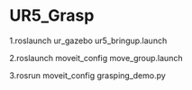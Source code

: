 # UR5_Grasp
1.roslaunch ur_gazebo ur5_bringup.launch

2.roslaunch moveit_config move_group.launch

3.rosrun moveit_config grasping_demo.py
